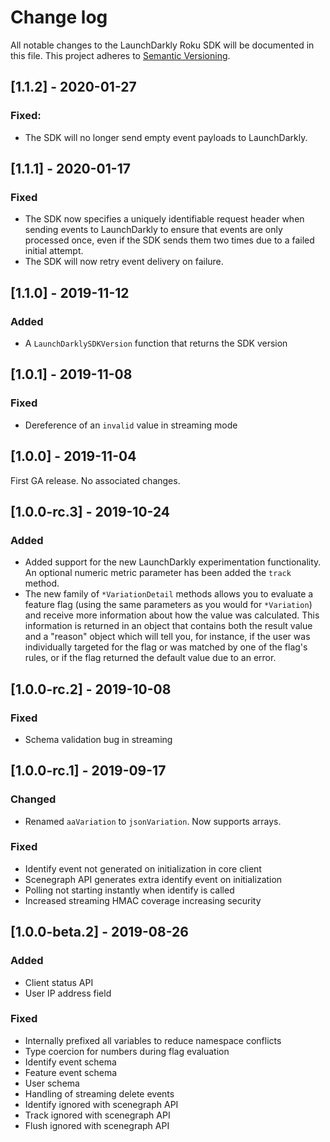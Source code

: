 # Change log

All notable changes to the LaunchDarkly Roku SDK will be documented in this file. This project adheres to [Semantic Versioning](http://semver.org).

## [1.1.2] - 2020-01-27
### Fixed:
- The SDK will no longer send empty event payloads to LaunchDarkly.

## [1.1.1] - 2020-01-17
### Fixed
- The SDK now specifies a uniquely identifiable request header when sending events to LaunchDarkly to ensure that events are only processed once, even if the SDK sends them two times due to a failed initial attempt.
- The SDK will now retry event delivery on failure.

## [1.1.0] - 2019-11-12
### Added
- A `LaunchDarklySDKVersion` function that returns the SDK version

## [1.0.1] - 2019-11-08
### Fixed
- Dereference of an `invalid` value in streaming mode

## [1.0.0] - 2019-11-04
First GA release. No associated changes.

## [1.0.0-rc.3] - 2019-10-24
### Added
- Added support for the new LaunchDarkly experimentation functionality. An optional numeric metric parameter has been added the `track` method.
- The new family of `*VariationDetail` methods allows you to evaluate a feature flag (using the same parameters as you would for `*Variation`) and receive more information about how the value was calculated. This information is returned in an object that contains both the result value and a "reason" object which will tell you, for instance, if the user was individually targeted for the flag or was matched by one of the flag's rules, or if the flag returned the default value due to an error.

## [1.0.0-rc.2] - 2019-10-08
### Fixed
- Schema validation bug in streaming

## [1.0.0-rc.1] - 2019-09-17
### Changed
- Renamed `aaVariation` to `jsonVariation`. Now supports arrays.
### Fixed
- Identify event not generated on initialization in core client
- Scenegraph API generates extra identify event on initialization
- Polling not starting instantly when identify is called
- Increased streaming HMAC coverage increasing security

## [1.0.0-beta.2] - 2019-08-26
### Added
- Client status API
- User IP address field
### Fixed
- Internally prefixed all variables to reduce namespace conflicts
- Type coercion for numbers during flag evaluation
- Identify event schema
- Feature event schema
- User schema
- Handling of streaming delete events
- Identify ignored with scenegraph API
- Track ignored with scenegraph API
- Flush ignored with scenegraph API
